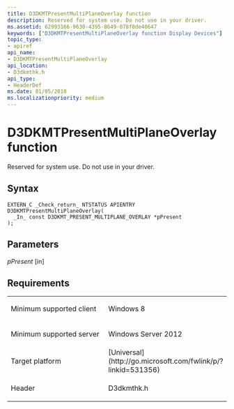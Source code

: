 ```yaml
---
title: D3DKMTPresentMultiPlaneOverlay function
description: Reserved for system use. Do not use in your driver.
ms.assetid: 62993166-9630-4395-8649-078f0de40647
keywords: ["D3DKMTPresentMultiPlaneOverlay function Display Devices"]
topic_type:
- apiref
api_name:
- D3DKMTPresentMultiPlaneOverlay
api_location:
- D3dkmthk.h
api_type:
- HeaderDef
ms.date: 01/05/2018
ms.localizationpriority: medium
---
```


# D3DKMTPresentMultiPlaneOverlay function


Reserved for system use. Do not use in your driver.

Syntax
------

```ManagedCPlusPlus
EXTERN_C _Check_return_ NTSTATUS APIENTRY D3DKMTPresentMultiPlaneOverlay(
  _In_ const D3DKMT_PRESENT_MULTIPLANE_OVERLAY *pPresent
);
```

Parameters
----------

*pPresent* \[in\]

Requirements
------------

<table>
<colgroup>
<col width="50%" />
<col width="50%" />
</colgroup>
<tbody>
<tr class="odd">
<td align="left"><p>Minimum supported client</p></td>
<td align="left"><p>Windows 8</p></td>
</tr>
<tr class="even">
<td align="left"><p>Minimum supported server</p></td>
<td align="left"><p>Windows Server 2012</p></td>
</tr>
<tr class="odd">
<td align="left"><p>Target platform</p></td>
<td align="left">[Universal](http://go.microsoft.com/fwlink/p/?linkid=531356)</td>
</tr>
<tr class="even">
<td align="left"><p>Header</p></td>
<td align="left">D3dkmthk.h</td>
</tr>
</tbody>
</table>

 

 





